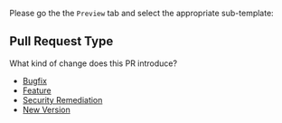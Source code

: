 Please go the the `Preview` tab and select the appropriate sub-template:
## Pull Request Type
What kind of change does this PR introduce?

* [Bugfix](?expand=1&template=bug_template.md&labels=bug,Semver-Patch&title=Bug+fix&head_repo=Dev)
* [Feature](?expand=1&template=feature_template.md&labels=enhancement,Semver-Minor&title=Feature&head_repo=Dev)
* [Security Remediation](?expand=1&template=security_template.md&labels=security+fix,Semver-patch&title=Security+Request&head_repo=Dev)
* [New Version](?expand=1&template=version_template.md&labels=enhancement,Semver-Major&title=New+Version&head_repo=Dev)
